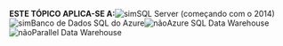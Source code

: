 <Token>**ESTE TÓPICO APLICA-SE A:**![sim](../includes/media/yes.png)SQL Server (começando com o 2014)![sim](../includes/media/yes.png)Banco de Dados SQL do Azure![não](../includes/media/no.png)Azure SQL Data Warehouse ![não](../includes/media/no.png)Parallel Data Warehouse </Token>